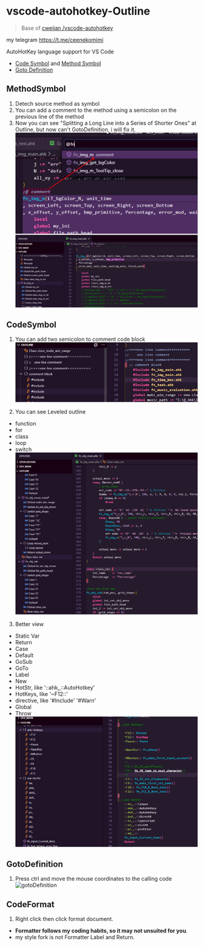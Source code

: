 # vscode-autohotkey-Outline

> Base of [ cweijan /vscode-autohotkey ](https://github.com/cweijan/vscode-autohotkey)

my telegram https://t.me/ceenekomimi

AutoHotKey language support for VS Code

* [Code Symbol](#CodeSymbol) and [Method Symbol](#MethodSymbol)
* [Goto Definition](#GotoDefinition)

## MethodSymbol
1. Detech source method as symbol
2. You can add a comment to the method using a semicolon on the previous line of the method
3. Now you can see "Splitting a Long Line into a Series of Shorter Ones" at Outline, but now can't GotoDefinition, i will fix it.
![methodSymbol](image/methodSymbol.jpg)
![methodSymbol2](image/methodSymbol2.png)


## CodeSymbol

1. You can add two semicolon to comment code block
![codeSymbole](image/codeSymbol.jpg)

2. You can see Leveled outline
 - function
 - for
 - class
 - loop
 - switch
![codeSymbole2](image/codeSymbol2.png)

3. Better view
 - Static Var
 - Return
 - Case
 - Default
 - GoSub
 - GoTo
 - Label
 - New
 - HotStr, like '::ahk,,::AutoHotkey'
 - HotKeys, like '~F12::'
 - directive, like '#Include' '#Warn' 
 - Global
 - Throw
![codeSymbole3](image/codeSymbol3.png)

## GotoDefinition

1. Press ctrl and move the mouse coordinates to the calling code 
![gotoDefinition](image/gotoDefinition.jpg)

## CodeFormat
1. Right click then click format document.
- **Formatter follows my coding habits, so it may not unsuited for you**.
- my style fork is not Formatter Label and Return.


